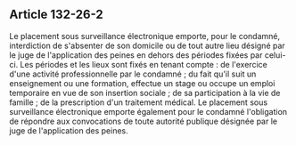 Article 132-26-2
----
Le placement sous surveillance électronique emporte, pour le condamné,
interdiction de s'absenter de son domicile ou de tout autre lieu désigné par le
juge de l'application des peines en dehors des périodes fixées par celui-ci. Les
périodes et les lieux sont fixés en tenant compte : de l'exercice d'une activité
professionnelle par le condamné ; du fait qu'il suit un enseignement ou une
formation, effectue un stage ou occupe un emploi temporaire en vue de son
insertion sociale ; de sa participation à la vie de famille ; de la prescription
d'un traitement médical. Le placement sous surveillance électronique emporte
également pour le condamné l'obligation de répondre aux convocations de toute
autorité publique désignée par le juge de l'application des peines.
